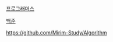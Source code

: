 [프로그래머스](https://programmers.co.kr/)

[백준](https://www.acmicpc.net/)


https://github.com/Mirim-Study/Algorithm
